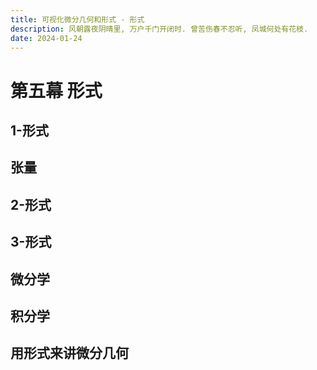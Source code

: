 ```yaml
---
title: 可视化微分几何和形式 - 形式
description: 风朝露夜阴晴里, 万户千门开闭时. 曾苦伤春不忍听, 凤城何处有花枝.
date: 2024-01-24
---
```


# 第五幕 形式

## 1-形式

## 张量

## 2-形式

## 3-形式

## 微分学

## 积分学

## 用形式来讲微分几何
